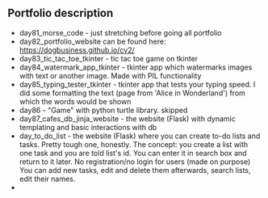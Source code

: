 Portfolio description
-------------  

*   day81_morse_code - just stretching before going all portfolio  
*   day82_portfolio_website can be found here: https://dogbusiness.github.io/cv2/  
*   day83_tic_tac_toe_tkinter - tic tac toe game on tkinter  
*   day84_watermark_app_tkinter - tkinter app which watermarks images with text or another image. Made with PIL functionality  
*   day85_typing_tester_tkinter - tkinter app that tests your typing speed. I did some formatting the text (page from 'Alice in Wonderland') from which the words would be shown  
*   day86 - "Game" with python turtle library. skipped  
*   day87_cafes_db_jinja_website - the website (Flask) with dynamic templating and basic interactions with db  
*   day_to_do_list - the website (Flask) where you can create to-do lists and tasks. Pretty tough one, honestly. The concept: you create a list with one task and you are told list's id. You can enter it in search box and return to it later. No registration/no login for users (made on purpose) You can add new tasks, edit and delete them afterwards, search lists, edit their names.  
*   
